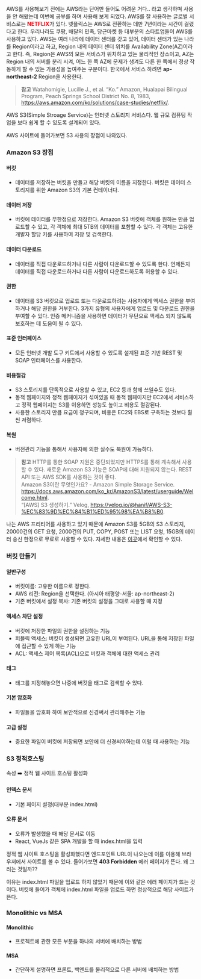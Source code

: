 AWS를 사용해보기 전에는 AWS라는 단어만 들어도 어려운 거다.. 라고 생각하며 사용을 안 해왔는데 이번에 공부를 하며 사용해 보게 되었다. AWS를 잘 사용하는 글로벌 서비스로는 <span style="color: #E50914">**NETFLIX**</span>가 있다. 넷플릭스는 AWS로 전환하는 데만 7년이라는 시간이 걸렸다고 한다. 우리나라도 쿠팡, 배달의 민족, 당근마켓 등 대부분의 스타트업들이 AWS를 사용하고 있다. AWS는 여러 나라에 데이터 센터를 갖고 있어, 데이터 센터가 있는 나라를 Region이라고 하고, Region 내의 데이터 센터 위치를 Availability Zone(AZ)이라고 한다. 즉, Region은 AWS의 모든 서비스가 위치하고 있는 물리적인 장소이고, AZ는 Region 내의 서버를 분리 시켜, 어느 한 쪽 AZ에 문제가 생겨도 다른 한 쪽에서 정상 작동하게 할 수 있는 가용성을 높여주는 구분이다.
한국에서 서비스 하려면 **ap-northeast-2** Region을 사용한다.

> **참고**
Watahomigie, Lucille J., et al. “Ko.” Amazon, Hualapai Bilingual Program, Peach Springs School District No. 8, 1983, https://aws.amazon.com/ko/solutions/case-studies/netflix/. 

AWS S3(Simple Stroage Service)는 인터넷 스토리지 서비스다. 웹 규모 컴퓨팅 작업을 보다 쉽게 할 수 있도록 설계되어 있다.

AWS 사이트에 들어가보면 S3 사용의 장점이 나와있다.

### Amazon S3 장점

#### 버킷
- 데이터를 저장하는 버킷을 만들고 해당 버킷의 이름을 지정한다. 버킷은 데이터 스토리지를 위한 Amazon S3의 기본 컨테이너다.

#### 데이터 저장
- 버킷에 데이터를 무한정으로 저장한다. Amazon S3 버킷에 객체를 원하는 만큼 업로드할 수 있고, 각 객체에 최대 5TB의 데이터를 포함할 수 있다. 각 객체는 고유한 개발자 할당 키를 사용하여 저장 및 검색한다.

#### 데이터 다운로드
- 데이터를 직접 다운로드하거나 다른 사람이 다운로드할 수 있도록 한다. 언제든지 데이터를 직접 다운로드하거나 다른 사람이 다운로드하도록 허용할 수 있다.

#### 권한
- 데이터를 S3 버킷으로 업로드 또는 다운로드하려는 사용자에게 액세스 권한을 부여하거나 해당 권한을 거부한다. 3가지 유형의 사용자에게 업로드 및 다운로드 권한을 부여할 수 있다. 인증 메커니즘을 사용하면 데이터가 무단으로 액세스 되지 않도록 보호하는 데 도움이 될 수 있다.

#### 표준 인터페이스
- 모든 인터넷 개발 도구 키트에서 사용할 수 있도록 설계된 표준 기반 REST 및 SOAP 인터페이스를 사용한다.

#### 비용절감
- S3 스토리지를 단독적으로 사용할 수 있고, EC2 등과 함께 쓰일수도 있다.
- 동적 웹페이지와 정적 웹페이지가 섞여있을 때 동적 웹페이지만 EC2에서 서비스하고 정적 웹페이지는 S3를 이용하면 성능도 높이고 비용도 절감된다.
- 사용한 스토리지 만큼 요금이 청구되며, 비용은 EC2와 EBS로 구축하는 것보다 훨씬 저렴하다.

#### 복원
- 버전관리 기능을 통해서 사용자에 의한 실수도 복원이 가능하다.

> **참고**
HTTP를 통한 SOAP 지원은 중단되었지만 HTTPS를 통해 계속해서 사용할 수 있다. 새로운 Amazon S3 기능은 SOAP에 대해 지원되지 않는다. REST API 또는 AWS SDK를 사용하는 것이 좋다. <br>
Amazon S3이란 무엇인가요? - Amazon Simple Storage Service. https://docs.aws.amazon.com/ko_kr/AmazonS3/latest/userguide/Welcome.html. <br>
“[AWS] S3 생성하기.” Velog, https://velog.io/@hanif/AWS-S3-%EC%83%9D%EC%84%B1%ED%95%98%EA%B8%B0. 

나는 AWS 프리티어를 사용하고 있기 때문에 Amazon S3를 5GB의 S3 스토리지, 20000건의 GET 요청, 2000건의 PUT, COPY, POST 또는 LIST 요청, 15GB의 데이터 송신 한정으로 무료로 사용할 수 있다.
자세한 내용은 [이곳](https://aws.amazon.com/ko/s3/pricing/)에서 확인할 수 있다.

### 버킷 만들기
#### 일반구성
- 버킷이름: 고유한 이름으로 정한다.
- AWS 리전: Region을 선택한다. (아시아 태평양-서울: ap-northeast-2)
- 기존 버킷에서 설정 복사: 기존 버킷의 설정을 그대로 사용할 때 지정

#### 액세스 차단 설정
- 버킷에 저장한 파일의 권한을 설정하는 기능
- 퍼블릭 액세스: 버킷이 생성되면 고유한 URL이 부여된다. URL을 통해 저장된 파일에 접근할 수 있게 하는 기능
- ACL: 액세스 제어 목록(ACL)으로 버킷과 객체에 대한 액세스 관리

#### 태그
- 태그를 지정해놓으면 나중에 버킷을 태그로 검색할 수 있다.

#### 기본 암호화
- 파일들을 암호화 하여 보안적으로 신경써서 관리해주는 기능

#### 고급 설정
- 중요한 파일이 버킷에 저장되면 보안에 더 신경써야하는데 이럴 때 사용하는 기능

### S3 정적호스팅
속성 ➡️ 정적 웹 사이트 호스팅 활성화

#### 인덱스 문서
- 기본 페이지 설정(대부분 index.html)

#### 오류 문서
- 오류가 발생했을 때 해당 문서로 이동
- React, VueJs 같은 SPA 개발을 할 때 index.html을 입력

정적 웹 사이트 호스팅을 활성화했다면 엔드포인트 URL이 나오는데 이를 이용해 브라우저에서 사이트를 볼 수 있다. 들어가보면 **403 Forbidden** 에러 페이지가 뜬다. 왜 그러는 것일까?? 

이유는 index.html 파일을 업로드 하지 않았기 때문에 이와 같은 에러 페이지가 뜨는 것이다. 버킷에 들어가 객체에 index.html 파일을 업로드 하면 정상적으로 해당 사이트가 뜬다.

### Monolithic vs MSA
#### Monolithic
- 프로젝트에 관한 모든 부분을 하나의 서버에 배치하는 방법

#### MSA
- 간단하게 설명하면 프론트, 백엔드를 물리적으로 다른 서버에 배치하는 방법
